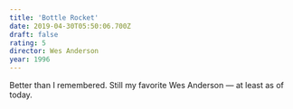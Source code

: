 ```yaml
---
title: 'Bottle Rocket'
date: 2019-04-30T05:50:06.700Z
draft: false
rating: 5
director: Wes Anderson
year: 1996
---
```


Better than I remembered. Still my favorite Wes Anderson — at least as of
today.
